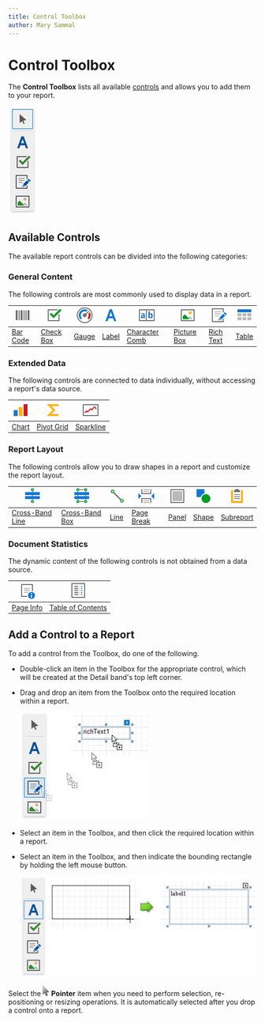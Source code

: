 ```yaml
---
title: Control Toolbox
author: Mary Sammal
---
```

# Control Toolbox
The **Control Toolbox** lists all available [controls](../use-report-elements.md) and allows you to add them to your report.

![RD_Toolbox](../../../../images/eurd-win-toolbox.png)

## Available Controls

The available report controls can be divided into the following categories:



### <a name="generalcontent"></a>General Content
The following controls are most commonly used to display data in a report.



| ![web-designer-toolbox-barcode](../../../../images/eurd-win-barcode.png) | ![web-designer-toolbox-checkbox](../../../../images/eurd-win-checkbox.png) | ![web-designer-toolbox-gauge](../../../../images/eurd-win-gauge.png) | ![web-designer-toolbox-label](../../../../images/eurd-win-label.png) | ![web-designer-toolbox-label](../../../../images/eurd-win-charactercomb.png) | ![web-designer-toolbox-picture-box](../../../../images/eurd-win-picturebox.png) | ![web-designer-toolbox-rich-text](../../../../images/eurd-win-richtext.png) | ![web-designer-toolbox-table](../../../../images/eurd-win-table.png) |
| ------------------------------------------------------------- | ------------------------------------------------------------------ | -------------------------------------------------------------------- | -------------------------------------------------------------------- |  -------------------------------------------------------------------- | -------------------------------------------------------------------- | -------------------------------------------------------------------- | -------------------------------------------------------------------- |
[Bar Code](../use-report-elements\use-bar-codes.md) | [Check Box](..\use-report-elements\use-basic-report-controls\check-box.md) | [Gauge](..\use-report-elements\use-gauges-and-sparklines\add-gauges-to-a-report.md) | [Label](..\use-report-elements\use-basic-report-controls\label.md) | [Character Comb](..\use-report-elements\use-basic-report-controls\character-comb.md) | [Picture Box](..\use-report-elements\use-basic-report-controls\picture-box.md) | [Rich Text](..\use-report-elements\use-basic-report-controls\rich-text.md) | [Table](..\use-report-elements\use-tables.md) |


### <a name="extendeddata"></a>Extended Data
The following controls are connected to data individually, without accessing a report's data source.



| ![web-designer-toolbox-chart](../../../../images/eurd-win-chart.png) | ![web-designer-toolbox-pivotgrid](../../../../images/eurd-win-pivotgrid.png) | ![web-designer-toolbox-sparkline](../../../../images/eurd-win-sparkline.png) |
| ------------------------------------------------------------- | ------------------------------------------------------------------ | -------------------------------------------------------------------- |
| [Chart](..\use-report-elements\use-charts-and-pivot-grids.md) | [Pivot Grid](..\use-report-elements\use-charts-and-pivot-grids.md) | [Sparkline](..\use-report-elements\use-gauges-and-sparklines\add-sparklines-to-a-report.md) |




### <a name="reportlayout"></a>Report Layout
The following controls allow you to draw shapes in a report and customize the report layout.

| ![web-designer-toolbox-cross-band-line](../../../../images/eurd-win-crossbandline.png) | ![web-designer-toolbox-cross-band-box](../../../../images/eurd-win-crossbandbox.png) | ![web-designer-toolbox-line](../../../../images/eurd-win-line.png) | ![web-designer-toolbox-page-break](../../../../images/eurd-win-PageBreak.png) | ![web-designer-toolbox-panel](../../../../images/eurd-win-panel.png) | ![web-designer-toolbox-shape](../../../../images/eurd-win-shape.png) | ![web-designer-toolbox-subreport](../../../../images/eurd-win-subreport.png) | 
| ------------------------------------------------------------- | ------------------------------------------------------------- | ------------------------------------------------------------- | ------------------------------------------------------------- | ------------------------------------------------------------- | ------------------------------------------------------------- | ------------------------------------------------------------- |
[Cross-Band Line](..\use-report-elements\draw-lines-and-shapes\draw-cross-band-lines-and-boxes.md) | [Cross-Band Box](..\use-report-elements\draw-lines-and-shapes\draw-cross-band-lines-and-boxes.md) | [Line](..\use-report-elements\draw-lines-and-shapes\draw-lines.md) |[Page Break](..\use-report-elements\use-basic-report-controls\page-break.md) | [Panel](..\use-report-elements\use-basic-report-controls\panel.md) | [Shape](..\use-report-elements\draw-lines-and-shapes\draw-shapes.md) | [Subreport](..\use-report-elements\use-basic-report-controls\subreport.md) |

### <a name="documentstatistics"></a>Document Statistics
The dynamic content of the following controls is not obtained from a data source.

![web-designer-toolbox-page-info](../../../../images/eurd-win-pageinfo.png) | ![WebReportDesigner_Toolbox_TableOfContent](../../../../images/eurd-win-tableofcontents.png) |
| -------------------------------------------------------------------- | -------------------------------------------------------------------- |
| [Page Info](..\use-report-elements\use-basic-report-controls\page-info.md) | [Table of Contents](..\use-report-elements\use-basic-report-controls\table-of-contents.md) |



## Add a Control to a Report

To add a control from the Toolbox, do one of the following.
* Double-click an item in the Toolbox for the appropriate control, which will be created at the Detail band's top left corner.

* Drag and drop an item from the Toolbox onto the required location within a report.
	
	![eurd-win-drag-control-from-toolbox](../../../../images/eurd-win-add-rich-text-to-report.png)
* Select an item in the Toolbox, and then click the required location within a report.
* Select an item in the Toolbox, and then indicate the bounding rectangle by holding the left mouse button.
	
	![eurd-win-add-control-from-toobox](../../../../images/eurd-win-add-control-from-toobox.png)

Select the ![eurd-win-toolbox-arrow](../../../../images/eurd-win-toolbox-arrow.png) **Pointer** item when you need to perform selection, re-positioning or resizing operations. It is automatically selected after you drop a control onto a report.

